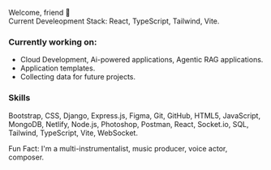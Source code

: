 Welcome, friend 👋  
Current Develeopment Stack: React, TypeScript, Tailwind, Vite.

### Currently working on:  
- Cloud Development, Ai-powered applications, Agentic RAG applications.
- Application templates.
- Collecting data for future projects.

### Skills  
Bootstrap,
CSS,
Django,
Express.js,
Figma,
Git,
GitHub,
HTML5,
JavaScript,
MongoDB,
Netlify,
Node.js,
Photoshop,
Postman,
React,
Socket.io,
SQL,
Tailwind,
TypeScript,
Vite,
WebSocket.

Fun Fact: I'm a multi-instrumentalist, music producer, voice actor, composer.




<!--
**davidxv15/davidxv15** is a ✨ _special_ ✨ repository because its `README.md` (this file) appears on your GitHub profile.

Here are some ideas to get you started:

- 🔭 I’m currently working on a React Applications.
- 🌱 I’m currently learning React.
- 👯 I’m looking to collaborate on music based Apps.
- 🤔 I’m looking for help with ...
- 💬 Ask me about ...
- 📫 How to reach me: ...
- 😄 Pronouns: ...
- ⚡ Fun fact: ...
-->
